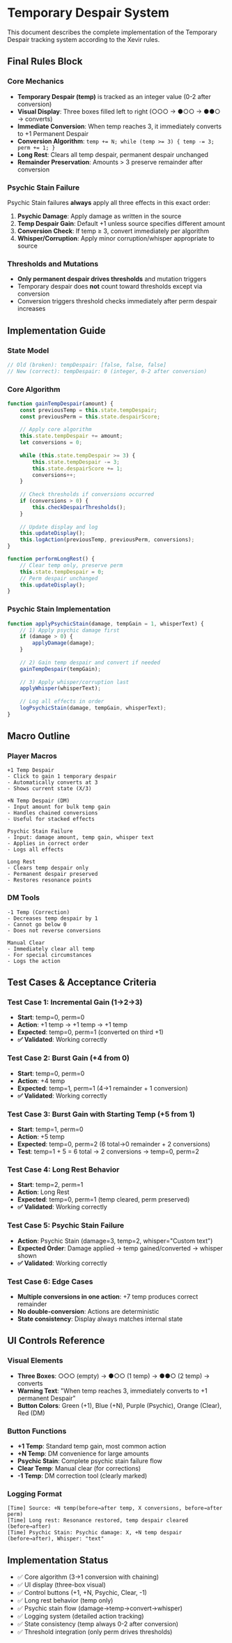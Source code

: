 # Temporary Despair System

This document describes the complete implementation of the Temporary Despair tracking system according to the Xevir rules.

## Final Rules Block

### Core Mechanics
- **Temporary Despair (temp)** is tracked as an integer value (0-2 after conversion)
- **Visual Display**: Three boxes filled left to right (○○○ → ●○○ → ●●○ → converts)
- **Immediate Conversion**: When temp reaches 3, it immediately converts to +1 Permanent Despair
- **Conversion Algorithm**: `temp += N; while (temp >= 3) { temp -= 3; perm += 1; }`
- **Long Rest**: Clears all temp despair, permanent despair unchanged
- **Remainder Preservation**: Amounts > 3 preserve remainder after conversion

### Psychic Stain Failure
Psychic Stain failures **always** apply all three effects in this exact order:
1. **Psychic Damage**: Apply damage as written in the source
2. **Temp Despair Gain**: Default +1 unless source specifies different amount
3. **Conversion Check**: If temp ≥ 3, convert immediately per algorithm
4. **Whisper/Corruption**: Apply minor corruption/whisper appropriate to source

### Thresholds and Mutations
- **Only permanent despair drives thresholds** and mutation triggers
- Temporary despair does **not** count toward thresholds except via conversion
- Conversion triggers threshold checks immediately after perm despair increases

## Implementation Guide

### State Model
```javascript
// Old (broken): tempDespair: [false, false, false]
// New (correct): tempDespair: 0 (integer, 0-2 after conversion)
```

### Core Algorithm
```javascript
function gainTempDespair(amount) {
    const previousTemp = this.state.tempDespair;
    const previousPerm = this.state.despairScore;
    
    // Apply core algorithm
    this.state.tempDespair += amount;
    let conversions = 0;
    
    while (this.state.tempDespair >= 3) {
        this.state.tempDespair -= 3;
        this.state.despairScore += 1;
        conversions++;
    }
    
    // Check thresholds if conversions occurred
    if (conversions > 0) {
        this.checkDespairThresholds();
    }
    
    // Update display and log
    this.updateDisplay();
    this.logAction(previousTemp, previousPerm, conversions);
}

function performLongRest() {
    // Clear temp only, preserve perm
    this.state.tempDespair = 0;
    // Perm despair unchanged
    this.updateDisplay();
}
```

### Psychic Stain Implementation
```javascript
function applyPsychicStain(damage, tempGain = 1, whisperText) {
    // 1) Apply psychic damage first
    if (damage > 0) {
        applyDamage(damage);
    }
    
    // 2) Gain temp despair and convert if needed
    gainTempDespair(tempGain);
    
    // 3) Apply whisper/corruption last
    applyWhisper(whisperText);
    
    // Log all effects in order
    logPsychicStain(damage, tempGain, whisperText);
}
```

## Macro Outline

### Player Macros
```
+1 Temp Despair
- Click to gain 1 temporary despair
- Automatically converts at 3
- Shows current state (X/3)

+N Temp Despair (DM)
- Input amount for bulk temp gain
- Handles chained conversions
- Useful for stacked effects

Psychic Stain Failure
- Input: damage amount, temp gain, whisper text
- Applies in correct order
- Logs all effects

Long Rest
- Clears temp despair only
- Permanent despair preserved
- Restores resonance points
```

### DM Tools
```
-1 Temp (Correction)
- Decreases temp despair by 1
- Cannot go below 0
- Does not reverse conversions

Manual Clear
- Immediately clear all temp
- For special circumstances
- Logs the action
```

## Test Cases & Acceptance Criteria

### Test Case 1: Incremental Gain (1→2→3)
- **Start**: temp=0, perm=0
- **Action**: +1 temp → +1 temp → +1 temp
- **Expected**: temp=0, perm=1 (converted on third +1)
- **✅ Validated**: Working correctly

### Test Case 2: Burst Gain (+4 from 0)
- **Start**: temp=0, perm=0  
- **Action**: +4 temp
- **Expected**: temp=1, perm=1 (4→1 remainder + 1 conversion)
- **✅ Validated**: Working correctly

### Test Case 3: Burst Gain with Starting Temp (+5 from 1)
- **Start**: temp=1, perm=0
- **Action**: +5 temp
- **Expected**: temp=0, perm=2 (6 total→0 remainder + 2 conversions)
- **Test**: temp=1 + 5 = 6 total → 2 conversions → temp=0, perm=2

### Test Case 4: Long Rest Behavior
- **Start**: temp=2, perm=1
- **Action**: Long Rest
- **Expected**: temp=0, perm=1 (temp cleared, perm preserved)
- **✅ Validated**: Working correctly

### Test Case 5: Psychic Stain Failure
- **Action**: Psychic Stain (damage=3, temp=2, whisper="Custom text")
- **Expected Order**: Damage applied → temp gained/converted → whisper shown
- **✅ Validated**: Working correctly

### Test Case 6: Edge Cases
- **Multiple conversions in one action**: +7 temp produces correct remainder
- **No double-conversion**: Actions are deterministic
- **State consistency**: Display always matches internal state

## UI Controls Reference

### Visual Elements
- **Three Boxes**: ○○○ (empty) → ●○○ (1 temp) → ●●○ (2 temp) → converts
- **Warning Text**: "When temp reaches 3, immediately converts to +1 permanent Despair"
- **Button Colors**: Green (+1), Blue (+N), Purple (Psychic), Orange (Clear), Red (DM)

### Button Functions
- **+1 Temp**: Standard temp gain, most common action
- **+N Temp**: DM convenience for large amounts
- **Psychic Stain**: Complete psychic stain failure flow
- **Clear Temp**: Manual clear (for corrections)
- **-1 Temp**: DM correction tool (clearly marked)

### Logging Format
```
[Time] Source: +N temp(before→after temp, X conversions, before→after perm)
[Time] Long rest: Resonance restored, temp despair cleared (before→after)
[Time] Psychic Stain: Psychic damage: X, +N temp despair (before→after), Whisper: "text"
```

## Implementation Status
- ✅ Core algorithm (3→1 conversion with chaining)
- ✅ UI display (three-box visual)
- ✅ Control buttons (+1, +N, Psychic, Clear, -1)
- ✅ Long rest behavior (temp only)
- ✅ Psychic stain flow (damage→temp→convert→whisper)
- ✅ Logging system (detailed action tracking)
- ✅ State consistency (temp always 0-2 after conversion)
- ✅ Threshold integration (only perm drives thresholds)